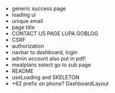 - generic success page
- loading ui
- unique email
- page title
- CONTACT US PAGE LUPA GOBLOG
- CSRF
- authorization
- navbar to dashboard, login 
- admin account also put in pdf!
- mealplans select go to sub page
- README
- useLoading and SKELETON
- +62 prefix on phone?
DashboardLayout
